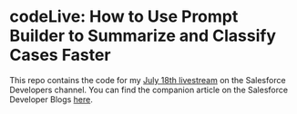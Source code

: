 # codeLive: How to Use Prompt Builder to Summarize and Classify Cases Faster

This repo contains the code for my [July 18th livestream](https://www.youtube.com/watch?v=XZLHOIZleoc) on the Salesforce Developers channel. You can find the companion article on the Salesforce Developer Blogs [here](https://developer.salesforce.com/blogs/2024/06/using-prompt-builder-flows-and-apex-to-summarize-and-classify-cases-faster).